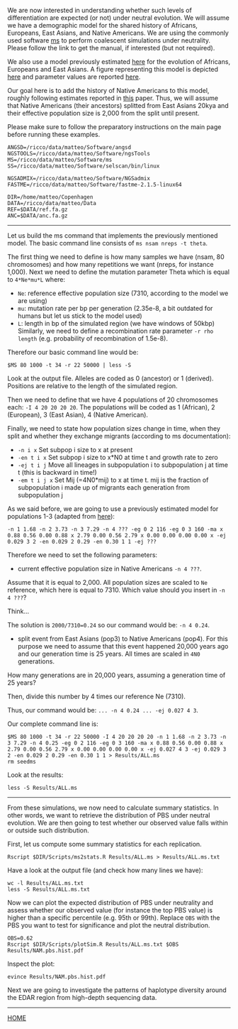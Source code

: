 
We are now interested in understanding whether such levels of differentiation are expected (or not) under neutral evolution.
We will assume we have a demographic model for the shared history of Africans, Europeans, East Asians, and Native Americans.
We are using the commonly used software [ms](http://home.uchicago.edu/rhudson1/source/mksamples.html) to perform coalescent simulations under neutrality.
Please follow the link to get the manual, if interested (but not required).

We also use a model previously estimated [here](http://journals.plos.org/plosgenetics/article?id=10.1371/journal.pgen.1000695) for the evolution of Africans, Europeans and East Asians.
A figure representing this model is depicted [here](https://github.com/mfumagalli/Weggis/tree/master/Files/gutenkunst.png) and parameter values are reported [here](https://github.com/mfumagalli/Weggis/tree/master/Files/gutenkunst_table.png).

Our goal here is to add the history of Native Americans to this model, roughly following estimates reported in [this](http://www.ncbi.nlm.nih.gov/pubmed/26198033) paper.
Thus, we will assume that Native Americans (their ancestors) splitted from East Asians 20kya and their effective population size is 2,000 from the split until present.

Please make sure to follow the preparatory instructions on the main page before running these examples.
```
ANGSD=/ricco/data/matteo/Software/angsd
NGSTOOLS=/ricco/data/matteo/Software/ngsTools
MS=/ricco/data/matteo/Software/ms
SS=/ricco/data/matteo/Software/selscan/bin/linux

NGSADMIX=/ricco/data/matteo/Software/NGSadmix
FASTME=/ricco/data/matteo/Software/fastme-2.1.5-linux64

DIR=/home/matteo/Copenhagen
DATA=/ricco/data/matteo/Data
REF=$DATA/ref.fa.gz
ANC=$DATA/anc.fa.gz
```

----------------------------------------

Let us build the ms command that implements the previously mentioned model.
The basic command line consists of `ms nsam nreps -t theta`.

The first thing we need to define is how many samples we have (nsam, 80 chromosomes) and how many repetitions we want (nreps, for instance 1,000).
Next we need to define the mutation parameter Theta which is equal to `4*Ne*mu*L` where:
* `Ne`: reference effective population size (7310, according to the model we are using)
* `mu`: mutation rate per bp per generation (2.35e-8, a bit outdated for humans but let us stick to the model used)
* `L`: length in bp of the simulated region (we have windows of 50kbp)
Similarly, we need to define a recombination rate parameter `-r rho length` (e.g. probability of recombination of 1.5e-8).

Therefore our basic command line would be:
```
$MS 80 1000 -t 34 -r 22 50000 | less -S
```
Look at the output file. Alleles are coded as 0 (ancestor) or 1 (derived).
Positions are relative to the length of the simulated region.

Then we need to define that we have 4 populations of 20 chromosomes each: `-I 4 20 20 20 20`.
The populations will be coded as 1 (African), 2 (European), 3 (East Asian), 4 (Native American).

Finally, we need to state how population sizes change in time, when they split and whether they exchange migrants (according to ms documentation):
* `-n i x` Set subpop i size to x at present
* `-en t i x` Set subpop i size to x*N0 at time t and growth rate to zero
* `-ej t i j` Move all lineages in subpopulation i to subpopulation j at time t (this is backward in time!)
* `-em t i j x` Set Mij (=4N0*mij) to x at time t. mij is the fraction of subpopulation i made up of migrants each generation from subpopulation j

As we said before, we are going to use a previously estimated model for populations 1-3 (adapted from [here](http://gutengroup.mcb.arizona.edu/Publications/Gutenkunst2009-Supp.pdf)):
```
-n 1 1.68 -n 2 3.73 -n 3 7.29 -n 4 ??? -eg 0 2 116 -eg 0 3 160 -ma x 0.88 0.56 0.00 0.88 x 2.79 0.00 0.56 2.79 x 0.00 0.00 0.00 0.00 x -ej 0.029 3 2 -en 0.029 2 0.29 -en 0.30 1 1 -ej ???
```

Therefore we need to set the following parameters:
* current effective population size in Native Americans `-n 4 ???`.

Assume that it is equal to 2,000. All population sizes are scaled to `Ne` reference, which here is equal to 7310.
Which value should you insert in `-n 4 ???`?

Think...

The solution is `2000/7310=0.24` so our command would be: `-n 4 0.24`.

* split event from East Asians (pop3) to Native Americans (pop4).
For this purpose we need to assume that this event happened 20,000 years ago and our generation time is 25 years.
All times are scaled in `4N0` generations.

How many generations are in 20,000 years, assuming a generation time of 25 years?

Then, divide this number by 4 times our reference Ne (7310).

Thus, our command would be: `... -n 4 0.24 ... -ej 0.027 4 3`.

Our complete command line is:
```
$MS 80 1000 -t 34 -r 22 50000 -I 4 20 20 20 20 -n 1 1.68 -n 2 3.73 -n 3 7.29 -n 4 0.25 -eg 0 2 116 -eg 0 3 160 -ma x 0.88 0.56 0.00 0.88 x 2.79 0.00 0.56 2.79 x 0.00 0.00 0.00 0.00 x -ej 0.027 4 3 -ej 0.029 3 2 -en 0.029 2 0.29 -en 0.30 1 1 > Results/ALL.ms
rm seedms
```
Look at the results:
```
less -S Results/ALL.ms
```

------------------------------------------------------------------------

From these simulations, we now need to calculate summary statistics.
In other words, we want to retrieve the distribution of PBS under neutral evolution.
We are then going to test whether our observed value falls within or outside such distribution.

First, let us compute some summary statistics for each replication.
```
Rscript $DIR/Scripts/ms2stats.R Results/ALL.ms > Results/ALL.ms.txt
```
Have a look at the output file (and check how many lines we have):
```
wc -l Results/ALL.ms.txt
less -S Results/ALL.ms.txt
```

Now we can plot the expected distribution of PBS under neutrality and assess whether our observed value (for instance the top PBS value) is higher than a specific percentile (e.g. 95th or 99th).
Replace `OBS` with the PBS you want to test for significance and plot the neutral distribution.
```
OBS=0.62
Rscript $DIR/Scripts/plotSim.R Results/ALL.ms.txt $OBS Results/NAM.pbs.hist.pdf
```
Inspect the plot:
```
evince Results/NAM.pbs.hist.pdf
```

Next we are going to investigate the patterns of haplotype diversity around the EDAR region from high-depth sequencing data.

------------------------

[HOME](https://github.com/mfumagalli/Copenhagen)




